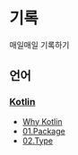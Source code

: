 # 기록
매일매일 기록하기
## 언어
### [__Kotlin__ ](https://github.com/kksa5729/Diary/tree/main/Kotlin)
   + [Why Kotlin](https://github.com/kksa5729/Diary/blob/main/Kotlin/Why%20Kotlin.md) 
   + [01.Package](https://github.com/kksa5729/Diary/blob/main/Kotlin/01.Package.md)
   + [02.Type](https://github.com/kksa5729/Diary/blob/main/Kotlin/02.Type.md)